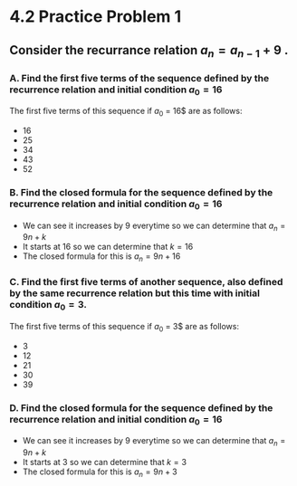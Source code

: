 # 4.2 Practice Problem 1

## Consider the recurrance relation $a_n = a_{n-1} + 9$ .

### A. Find the first five terms of the sequence defined by the recurrence relation and initial condition $a_0 = 16$
The first five terms of this sequence if $a_0$ = 16$ are as follows:
- 16
- 25
- 34
- 43
- 52

### B. Find the closed formula for the sequence defined by the recurrence relation and initial condition $a_0 = 16$
- We can see it increases by 9 everytime so we can determine that $a_n = 9n+k$
- It starts at 16 so we can determine that $k=16$
- The closed formula for this is $a_n = 9n+16$

### C. Find the first five terms of another sequence, also defined by the same recurrence relation but this time with initial condition $a_0 = 3$.
The first five terms of this sequence if $a_0$ = 3$ are as follows:
- 3
- 12
- 21
- 30 
- 39

### D. Find the closed formula for the sequence defined by the recurrence relation and initial condition $a_0 = 16$
- We can see it increases by 9 everytime so we can determine that $a_n = 9n+k$
- It starts at 3 so we can determine that $k=3$
- The closed formula for this is $a_n = 9n+3$
